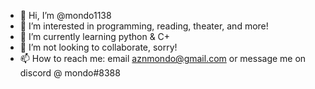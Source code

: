- 👋 Hi, I’m @mondo1138
- 👀 I’m interested in programming, reading, theater, and more!
- 🌱 I’m currently learning python & C+
- 💞️ I’m not looking to collaborate, sorry!
- 📫 How to reach me: email aznmondo@gmail.com or message me on discord @ mondo#8388

<!---
mondo1138/mondo1138 is a ✨ special ✨ repository because its `README.md` (this file) appears on your GitHub profile.
You can click the Preview link to take a look at your changes.
--->
